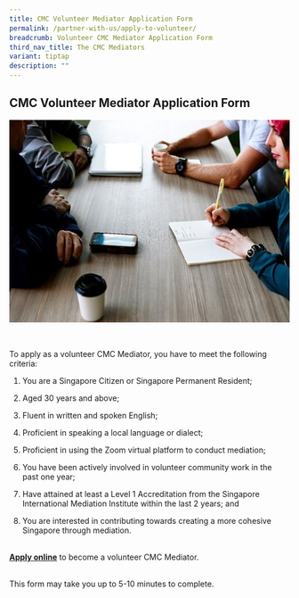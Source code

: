 ```yaml
---
title: CMC Volunteer Mediator Application Form
permalink: /partner-with-us/apply-to-volunteer/
breadcrumb: Volunteer CMC Mediator Application Form
third_nav_title: The CMC Mediators
variant: tiptap
description: ""
---
```

<h2>CMC Volunteer Mediator Application Form</h2>
<div class="isomer-image-wrapper">
<img style="width: 600px" height="auto" width="100%" title="Volunteer CMC Mediator Application Form" alt="Volunteer CMC Mediator Application Form" src="/images/Mediation.jpg">
</div>
<p>
<br>
</p>
<p>To apply as a volunteer CMC Mediator, you have to meet the following criteria:
<br>
</p>
<ol data-tight="true" class="tight">
<li>
<p>You are a Singapore Citizen or Singapore Permanent Resident;
<br>
</p>
</li>
<li>
<p>Aged 30 years and above;
<br>
</p>
</li>
<li>
<p>Fluent in written and spoken English;
<br>
</p>
</li>
<li>
<p>Proficient in speaking a local language or dialect;
<br>
</p>
</li>
<li>
<p>Proficient in using the Zoom virtual platform to conduct mediation;</p>
<p></p>
</li>
<li>
<p>You have been actively involved in volunteer community work in the past
one year;
<br>
</p>
</li>
<li>
<p>Have attained at least a Level 1 Accreditation from the Singapore International
Mediation Institute within the last 2 years; and
<br>
</p>
</li>
<li>
<p>You are interested in contributing towards creating a more cohesive Singapore
through mediation.
<br>
<br>
</p>
</li>
</ol>
<p><strong><a href="https://go.gov.sg/cmcvolunteermediatorapplicationform" rel="noopener noreferrer nofollow" target="_blank">Apply online</a></strong> to
become a volunteer CMC Mediator.
<br>
<br>
</p>
<p>This form may take you up to 5-10 minutes to complete.</p>